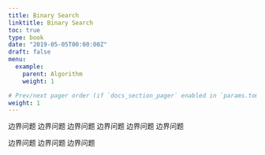 ```yaml
---
title: Binary Search
linktitle: Binary Search
toc: true
type: book
date: "2019-05-05T00:00:00Z"
draft: false
menu:
  example:
    parent: Algorithm
    weight: 1

# Prev/next pager order (if `docs_section_pager` enabled in `params.toml`)
weight: 1
---
```


边界问题 边界问题 边界问题 边界问题 边界问题 边界问题 

边界问题 边界问题 边界问题 
